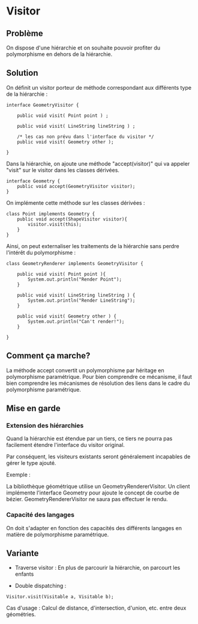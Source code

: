 # Visitor

## Problème

On dispose d'une hiérarchie et on souhaite pouvoir profiter
du polymorphisme en dehors de la hiérarchie.


## Solution

On définit un visitor porteur de méthode correspondant aux différents
type de la hiérarchie :

```
interface GeometryVisitor {

    public void visit( Point point ) ;
    
    public void visit( LineString lineString ) ;

    /* les cas non prévu dans l'interface du visitor */
    public void visit( Geometry other );

}
```

Dans la hiérarchie, on ajoute une méthode "accept(visitor)" qui va appeler
"visit" sur le visitor dans les classes dérivées.

```
interface Geometry {
    public void accept(GeometryVisitor visitor);
}
```

On implémente cette méthode sur les classes dérivées :

```
class Point implements Geometry {
    public void accept(ShapeVisitor visitor){
        visitor.visit(this);
    }
}
```

Ainsi, on peut externaliser les traitements de la hiérarchie sans
perdre l'intérêt du polymorphisme :

```
class GeometryRenderer implements GeometryVisitor {
    
    public void visit( Point point ){
        System.out.println("Render Point");
    }
    
    public void visit( LineString lineString ) {
        System.out.println("Render LineString");
    }
    
    public void visit( Geometry other ) {
        System.out.println("Can't render!");
    }

}
```

## Comment ça marche?

La méthode accept convertit un polymorphisme par héritage en polymorphisme
paramétrique. Pour bien comprendre ce mécanisme, il faut bien comprendre
les mécanismes de résolution des liens dans le cadre du polymorphisme paramétrique.


## Mise en garde


### Extension des hiérarchies

Quand la hiérarchie est étendue par un tiers, ce tiers ne pourra pas facilement
étendre l'interface du visitor original.

Par conséquent, les visiteurs existants seront généralement incapables de gérer 
le type ajouté.

Exemple : 

La bibliothèque géométrique utilise un GeometryRendererVisitor. Un
client implémente l'interface Geometry pour ajoute le concept de courbe 
de bézier. GeometryRendererVisitor ne saura pas effectuer le rendu.

### Capacité des langages

On doit s'adapter en fonction des capacités des différents langages en
matière de polymorphisme paramétrique.

## Variante

* Traverse visitor : En plus de parcourir la hiérarchie, on parcourt les enfants

* Double dispatching : 

```
Visitor.visit(Visitable a, Visitable b);
```

Cas d'usage : Calcul de distance, d'intersection, d'union, etc. entre deux géométries.



